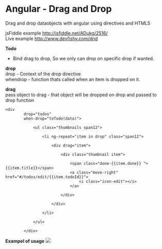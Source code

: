 Angular - Drag and Drop
=================

Drag and drop dataobjects with angular using directives and HTML5

jsFiddle example http://jsfiddle.net/ADukg/2516/    <br />
Live example http://www.devfishy.com/dnd

<b>Todo</b> <br/>
<ul>
    
<li>
 Bind drag to drop, So we only can drop on specific drop if wanted.
</li>


</ul>

<b>drop</b><br/>
drop     - Context of the drop directive<br/>
whendrop - function thats called when an item is dropped on it.
    
<b>drag</b><br/>
pass object to drag - that object will be dropped on drop and passed to drop function<br/>

  	<div
      		drop="todos"
      		when-drop="toTodo(data)">
      
                <ul class="thumbnails span12">

                    <li ng-repeat="item in drop" class="span12">

                        <div drag="item">

                            <div class="thumbnail item">

                                <span class="done-{{item.done}} ">{{item.title}}</span>
                                <a class="move-right" href="#/todos/edit/{{item.todoId}}">
                                    <i class="icon-edit"></i>
                                </a>

                            </div>

                        </div>

                    </li>

                </ul>

            </div>
<b>Exampel of usage</b>
<a target='_blank' href='http://imageshack.us/photo/my-images/268/angulardnd.png/'><img src='http://img268.imageshack.us/img268/4500/angulardnd.png' border='0'/></a><br></a>
